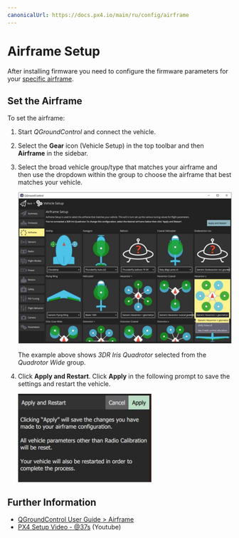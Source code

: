 ```yaml
---
canonicalUrl: https://docs.px4.io/main/ru/config/airframe
---
```


# Airframe Setup

After installing firmware you need to configure the firmware parameters for your [specific airframe](../airframes/airframe_reference.md).

## Set the Airframe

To set the airframe:

1. Start *QGroundControl* and connect the vehicle.
2. Select the **Gear** icon (Vehicle Setup) in the top toolbar and then **Airframe** in the sidebar. 
3. Select the broad vehicle group/type that matches your airframe and then use the dropdown within the group to choose the airframe that best matches your vehicle.
    
    ![](../../assets/qgc/setup/airframe/airframe_px4.jpg)
    
    The example above shows *3DR Iris Quadrotor* selected from the *Quadrotor Wide* group.

4. Click **Apply and Restart**. Click **Apply** in the following prompt to save the settings and restart the vehicle.
    
    <img src="../../assets/qgc/setup/airframe/airframe_px4_apply_prompt.jpg" width="300px" title="Apply airframe selection prompt" />

## Further Information

* [QGroundControl User Guide > Airframe](https://docs.qgroundcontrol.com/en/SetupView/Airframe.html)
* [PX4 Setup Video - @37s](https://youtu.be/91VGmdSlbo4?t=35s) (Youtube)